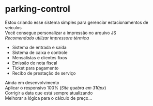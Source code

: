 # parking-control

Estou criando esse sistema simples para gerenciar estacionamentos de veículos <br> Você consegue personalizar a impressão no arquivo JS <br> *Recomendado utilizar impressora térmica*

- Sistema de entrada e saída
- Sistema de caixa e controle
- Mensalistas e clientes fixos
- Emissão de nota fiscal
- Ticket para pagamento
- Recibo de prestação de serviço

Ainda em desenvolvimento <br> Aplicar o responsivo 100% (*Site quebra em 310px*) <br> Corrigir a data que está sempre atualizando <br> Melhorar a lógica para o cálculo de preço...
